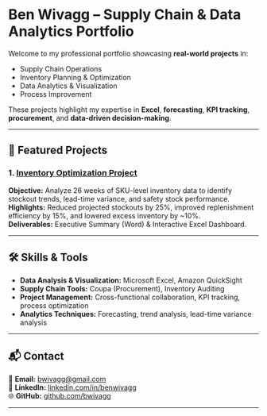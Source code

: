 # Ben Wivagg – Supply Chain & Data Analytics Portfolio

Welcome to my professional portfolio showcasing **real-world projects** in:
- Supply Chain Operations
- Inventory Planning & Optimization
- Data Analytics & Visualization
- Process Improvement

These projects highlight my expertise in **Excel**, **forecasting**, **KPI tracking**, **procurement**, and **data-driven decision-making**.

---

## 📂 Featured Projects

### 1. [Inventory Optimization Project](./Inventory-Optimization-Project)
**Objective:** Analyze 26 weeks of SKU-level inventory data to identify stockout trends, lead-time variance, and safety stock performance.  
**Highlights:** Reduced projected stockouts by 25%, improved replenishment efficiency by 15%, and lowered excess inventory by ~10%.  
**Deliverables:** Executive Summary (Word) & Interactive Excel Dashboard.

---

## 🛠️ Skills & Tools
- **Data Analysis & Visualization:** Microsoft Excel, Amazon QuickSight  
- **Supply Chain Tools:** Coupa (Procurement), Inventory Auditing  
- **Project Management:** Cross-functional collaboration, KPI tracking, process optimization  
- **Analytics Techniques:** Forecasting, trend analysis, lead-time variance analysis  

---

## 📬 Contact
📧 **Email:** bwivagg@gmail.com  
🔗 **LinkedIn:** [linkedin.com/in/benwivagg](https://www.linkedin.com/in/benwivagg)  
🌐 **GitHub:** [github.com/bwivagg](https://github.com/bwivagg)

---
